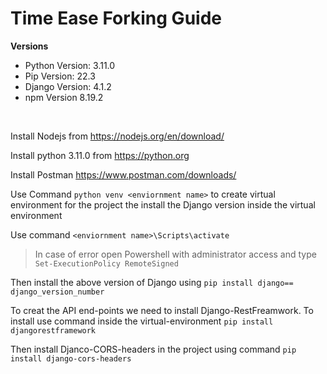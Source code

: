# Time Ease Forking Guide
**Versions**
- Python Version: 3.11.0
- Pip Version: 22.3
- Django Version: 4.1.2
- npm Version 8.19.2
</br>

Install Nodejs from https://nodejs.org/en/download/

Install python 3.11.0 from https://python.org

Install Postman https://www.postman.com/downloads/

Use Command ``` python venv <enviornment name> ``` to create virtual environment for the project the install the Django version inside the virtual environment 

Use command ``` <enviornment name>\Scripts\activate ``` </br>

>In case of  error open Powershell with administrator access and type</br> ``` Set-ExecutionPolicy RemoteSigned ``` </br>

Then install the above version of Django using ``` pip install django== django_version_number ```

To creat the API end-points we need to install Django-RestFreamwork. To install use command inside the virtual-environment ``` pip install djangorestframework ```

Then install Djanco-CORS-headers in the project using command ``` pip install django-cors-headers ```

